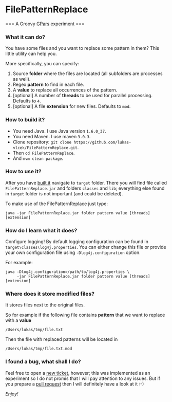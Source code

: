 # FilePatternReplace

=== A Groovy [GPars](http://gpars.codehaus.org) experiment ===

### What it can do?

You have some files and you want to replace some pattern in them? This little utility can help you.

More specifically, you can specify:

1. Source **folder** where the files are located (all subfolders are processes as well).
2. Regex **pattern** to find in each file.
3. A **value** to replace all occurrences of the pattern.
4. [optional] A number of **threads** to be used for parallel processing. Defaults to `4`.
5. [optional] A file **extension** for new files. Defaults to `mod`.

### How to build it?

- You need Java. I use Java version `1.6.0_37`. 
- You need Maven. I use maven `3.0.3`.
- Clone repository: `git clone https://github.com/lukas-vlcek/FilePatternReplace.git`.
- Then `cd FilePatternReplace`.
- And `mvm clean package`. 

### How to use it?

After you have [built it](#how-to-build-it) navigate to `target` folder. There you will find file called `FilePatternReplace.jar` and folders `classes` and `lib`; everything else found in `target` folder is not important (and could be deleted).

To make use of the FilePatternReplace just type:

```
java -jar FilePatternReplace.jar folder pattern value [threads] [extension]
```

### How do I learn what it does?

Configure logging!
By default logging configuration can be found in `target\classes\log4j.properties`. You can either change this file or provide your own configuration file using `-Dlog4j.configuration` option.

For example:

```
java -Dlog4j.configuration=/path/to/log4j.properties \
     -jar FilePatternReplace.jar folder pattern value [threads] [extension]
```

### Where does it store modified files?

It stores files next to the original files.

So for example if the following file contains **pattern** that we want to replace with a **value**

```
/Users/lukas/tmp/file.txt
```

Then the file with replaced patterns will be located in 

```
/Users/lukas/tmp/file.txt.mod
```

### I found a bug, what shall I do?

Feel free to open a [new ticket](https://github.com/lukas-vlcek/FilePatternReplace/issues), however; this was implemented as an experiment so I do not promis that I will pay attention to any issues. But if you prepare a [pull request](https://github.com/lukas-vlcek/FilePatternReplace/pulls) then I will definitely have a look at it :-)

_Enjoy!_